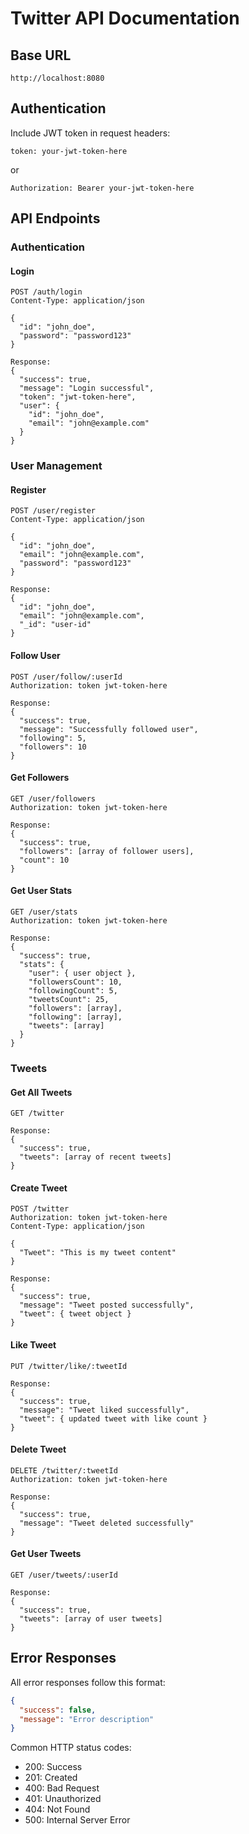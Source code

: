 # Twitter API Documentation

## Base URL
`http://localhost:8080`

## Authentication
Include JWT token in request headers:
```
token: your-jwt-token-here
```
or
```
Authorization: Bearer your-jwt-token-here
```

## API Endpoints

### Authentication

#### Login
```
POST /auth/login
Content-Type: application/json

{
  "id": "john_doe",
  "password": "password123"
}

Response:
{
  "success": true,
  "message": "Login successful",
  "token": "jwt-token-here",
  "user": {
    "id": "john_doe",
    "email": "john@example.com"
  }
}
```

### User Management

#### Register
```
POST /user/register
Content-Type: application/json

{
  "id": "john_doe",
  "email": "john@example.com",
  "password": "password123"
}

Response:
{
  "id": "john_doe",
  "email": "john@example.com",
  "_id": "user-id"
}
```

#### Follow User
```
POST /user/follow/:userId
Authorization: token jwt-token-here

Response:
{
  "success": true,
  "message": "Successfully followed user",
  "following": 5,
  "followers": 10
}
```

#### Get Followers
```
GET /user/followers
Authorization: token jwt-token-here

Response:
{
  "success": true,
  "followers": [array of follower users],
  "count": 10
}
```

#### Get User Stats
```
GET /user/stats
Authorization: token jwt-token-here

Response:
{
  "success": true,
  "stats": {
    "user": { user object },
    "followersCount": 10,
    "followingCount": 5,
    "tweetsCount": 25,
    "followers": [array],
    "following": [array],
    "tweets": [array]
  }
}
```

### Tweets

#### Get All Tweets
```
GET /twitter

Response:
{
  "success": true,
  "tweets": [array of recent tweets]
}
```

#### Create Tweet
```
POST /twitter
Authorization: token jwt-token-here
Content-Type: application/json

{
  "Tweet": "This is my tweet content"
}

Response:
{
  "success": true,
  "message": "Tweet posted successfully",
  "tweet": { tweet object }
}
```

#### Like Tweet
```
PUT /twitter/like/:tweetId

Response:
{
  "success": true,
  "message": "Tweet liked successfully",
  "tweet": { updated tweet with like count }
}
```

#### Delete Tweet
```
DELETE /twitter/:tweetId
Authorization: token jwt-token-here

Response:
{
  "success": true,
  "message": "Tweet deleted successfully"
}
```

#### Get User Tweets
```
GET /user/tweets/:userId

Response:
{
  "success": true,
  "tweets": [array of user tweets]
}
```

## Error Responses

All error responses follow this format:
```json
{
  "success": false,
  "message": "Error description"
}
```

Common HTTP status codes:
- 200: Success
- 201: Created
- 400: Bad Request
- 401: Unauthorized
- 404: Not Found
- 500: Internal Server Error
